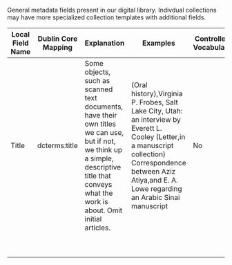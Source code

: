 
General metadata fields present in our digital library. Indivdual collections may have more specialized collection templates with additional fields.





| Local Field Name 	| Dublin Core Mapping 	| Explanation                                                                                                                                                                                     	| Examples                                                                                                                                                                                                             	| Controlled Vocabulary 	| Required 	| Repeatable 	| Data Type 	|
|------------------	|---------------------	|-------------------------------------------------------------------------------------------------------------------------------------------------------------------------------------------------	|----------------------------------------------------------------------------------------------------------------------------------------------------------------------------------------------------------------------	|-----------------------	|----------	|------------	|-----------	|
| Title            	| dcterms:title       	| Some objects, such as scanned text documents, have their own titles we can use, but if not, we think up a simple, descriptive title that conveys what the work is about. Omit initial articles. 	| (Oral history),Virginia P. Frobes, Salt Lake City, Utah: an interview by Everett L. Cooley (Letter,in a manuscript collection) Correspondence between Aziz Atiya,and E. A. Lowe regarding an Arabic Sinai manuscript 	| No                    	| Yes      	| No         	| Text      	|
|                  	|                     	|                                                                                                                                                                                                 	|                                                                                                                                                                                                                      	|                       	|          	|            	|           	|
|                  	|                     	|                                                                                                                                                                                                 	|                                                                                                                                                                                                                      	|                       	|          	|            	|           	|
|                  	|                     	|                                                                                                                                                                                                 	|                                                                                                                                                                                                                      	|                       	|          	|            	|           	|
|                  	|                     	|                                                                                                                                                                                                 	|                                                                                                                                                                                                                      	|                       	|          	|            	|           	|
|                  	|                     	|                                                                                                                                                                                                 	|                                                                                                                                                                                                                      	|                       	|          	|            	|           	|
|                  	|                     	|                                                                                                                                                                                                 	|                                                                                                                                                                                                                      	|                       	|          	|            	|           	|
|                  	|                     	|                                                                                                                                                                                                 	|                                                                                                                                                                                                                      	|                       	|          	|            	|           	|
|                  	|                     	|                                                                                                                                                                                                 	|                                                                                                                                                                                                                      	|                       	|          	|            	|           	|
|                  	|                     	|                                                                                                                                                                                                 	|                                                                                                                                                                                                                      	|                       	|          	|            	|           	|
